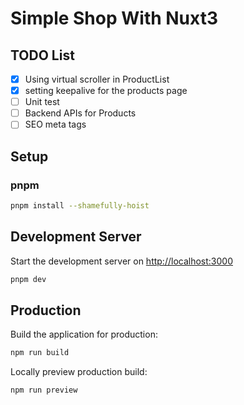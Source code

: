 # Simple Shop With Nuxt3

## TODO List

- [x] Using virtual scroller in ProductList
- [x] setting keepalive for the products page
- [ ] Unit test
- [ ] Backend APIs for Products
- [ ] SEO meta tags

## Setup

### pnpm

```bash
pnpm install --shamefully-hoist
```

## Development Server

Start the development server on <http://localhost:3000>

```bash
pnpm dev
```

## Production

Build the application for production:

```bash
npm run build
```

Locally preview production build:

```bash
npm run preview
```
